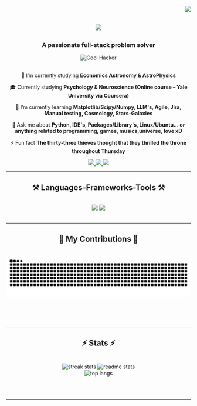 <img align="right" src="https://visitor-badge.laobi.icu/badge?page_id=Kryptonite778.Kryptonite778" />

<h1 align="center">
    <img src="https://readme-typing-svg.herokuapp.com/?font=Righteous&size=35&center=true&vCenter=true&width=500&height=70&duration=4000&lines=Hi+There!+👋;+I'm+Aiman+Sheikh!;" />
</h1>

<h3 align="center"> A passionate full-stack problem solver </h3>

<div align ="center">
 <img
     src="[[![Uploading pacman love GIF.gif…]()](https://media1.giphy.com/media/v1.Y2lkPTc5MGI3NjExY2ltb3JiOXR5MnM2bmV1N2l4cjE5N3N4cDBrbTR4c2JlYnVucWZvYiZlcD12MV9pbnRlcm5hbF9naWZfYnlfaWQmY3Q9Zw/jxJjBMvqEvMSA/giphy.gif)](https://media2.giphy.com/media/v1.Y2lkPTc5MGI3NjExYmhqbm9oMnd2ZDlpM3J6cnN5ODRoOGtoaDU1NGp1Y2xyYmo0djRsYiZlcD12MV9pbnRlcm5hbF9naWZfYnlfaWQmY3Q9Zw/lqGY1mAOal6l7Z1VDz/giphy.gif)
" width="400"
     alt="Cool Hacker">
</div>

 <br/>

<div align="center">
 
 🔭 I’m currently studying **Economics Astronomy & AstroPhysics**

🎓 Currently studying **Psychology & Neuroscience (Online course – Yale University via Coursera)**
 
 🌱 I’m currently learning **Matplotlib/Scipy/Numpy, LLM's, Agile, Jira, Manual testing, Cosmology, Stars-Galaxies**

💬 Ask me about **Python, IDE's, Packages/Library's, Linux/Ubuntu... or anything related to programming, games, musics,universe, love xD**

⚡ Fun fact **The thirty-three thieves thought that they thrilled the throne throughout Thursday**

 </div>
 
<div align="center"> 
  <a href="mailto:aimansheikh00122@gmail.com">
    <img src="https://img.shields.io/badge/Gmail-333333?style=for-the-badge&logo=gmail&logoColor=red" />
  </a>
  <a href="https://linkedin.com/in/aimansheikh" target="_blank">
    <img src="https://img.shields.io/badge/LinkedIn-0077B5?style=for-the-badge&logo=linkedin&logoColor=white" target="_blank" />
  </a>
  <a href="https://Kryptonite778.github.io" target="_blank">
     <img src="https://img.shields.io/badge/Portfolio-FF5722?style=for-the-badge&logo=todoist&logoColor=white" target="_blank" /> <!-- sqlite, safari, google-chrome are other good icon options -->
  </a>
</div>

 <hr/>
 
<h2 align="center">⚒️ Languages-Frameworks-Tools ⚒️</h2>
<br/>
<div align="center">
    <img src="https://skillicons.dev/icons?i=windows,kali,html,css,vscode,pycharm,github,gitlab,git,blender,stackoverflow," />
    <img src="https://skillicons.dev/icons?i=nodejs,python,javascript,typescript,cloudflare,notion,mongodb,matlab,mysql,figma,discord" /><br>
</div>

<br/>
<hr/>

<div align="center">
  <h2>🐍 My Contributions 🐍</h2>
  <br>
  <img alt="snake eating my contributions" src="https://raw.githubusercontent.com/Kryptonite778/Kryptonite778/output/github-contribution-grid-snake.svg" />
  
  <br/><br/><br/>
</div>

<hr/>

<h2 align="center">⚡ Stats ⚡</h2>
<br>
<div align=center>
  <img width=390 src="https://streak-stats.demolab.com/?user=Kryptonite778&count_private=true&theme=react&border_radius=10" alt="streak stats"/>
  <img width=390 src="https://github-readme-stats.vercel.app/api?username=Kryptonite778&count_private=true&show_icons=true&theme=react&rank_icon=github&border_radius=10" alt="readme stats" />
  <br/>
  <img width=325 align="center" src="https://github-readme-stats.vercel.app/api/top-langs/?username=Kryptonite778&hide=HTML&langs_count=8&layout=compact&theme=react&border_radius=10&size_weight=0.5&count_weight=0.5&exclude_repo=github-readme-stats" alt="top langs" />
</div>

<br/><br/>

<hr/>

<br/>


